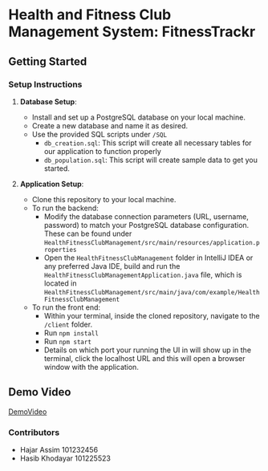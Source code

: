 # Health and Fitness Club Management System: FitnessTrackr

## Getting Started

### Setup Instructions

1. **Database Setup**:

   - Install and set up a PostgreSQL database on your local machine.
   - Create a new database and name it as desired.
   - Use the provided SQL scripts under `/SQL`
     - `db_creation.sql`: This script will create all necessary tables for our application to function properly
     - `db_population.sql`: This script will create sample data to get you started.

2. **Application Setup**:
   - Clone this repository to your local machine.
   - To run the backend:
     - Modify the database connection parameters (URL, username, password) to match your PostgreSQL database configuration. These can be found under `HealthFitnessClubManagement/src/main/resources/application.properties`
     - Open the `HealthFitnessClubManagement` folder in IntelliJ IDEA or any preferred Java IDE, build and run the `HealthFitnessClubManagementApplication.java` file, which is located in `HealthFitnessClubManagement/src/main/java/com/example/HealthFitnessClubManagement`
   - To run the front end:
     - Within your terminal, inside the cloned repository, navigate to the `/client` folder.
     - Run `npm install`
     - Run `npm start`
     - Details on which port your running the UI in will show up in the terminal, click the localhost URL and this will open a browser window with the application.

## Demo Video

[DemoVideo](https://youtu.be/6oJquHbBYWk)

### Contributors
- Hajar Assim 101232456
- Hasib Khodayar 101225523

